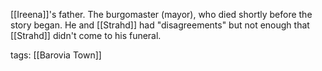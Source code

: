 [[Ireena]]'s father. The burgomaster (mayor), who died shortly before the story began. He and [[Strahd]] had "disagreements" but not enough that [[Strahd]] didn't come to his funeral.

tags: [[Barovia Town]]